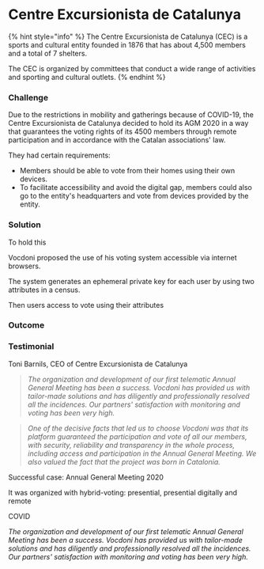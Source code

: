 # Centre Excursionista de Catalunya

{% hint style="info" %}
The Centre Excursionista de Catalunya \(CEC\) is a sports and cultural entity founded in 1876 that has about 4,500 members and a total of 7 shelters.  
  
The CEC is organized by committees that conduct a wide range of activities and sporting and cultural outlets.
{% endhint %}

### Challenge

Due to the restrictions in mobility and gatherings because of COVID-19, the Centre Excursionista de Catalunya decided to hold its AGM 2020 in a way that guarantees the voting rights of its 4500 members through remote participation and in accordance with the Catalan associations' law.  
  
They had certain requirements:

* Members should be able to vote from their homes using their own devices.
* To facilitate accessibility and avoid the digital gap, members could also go to the entity's headquarters and vote from devices provided by the entity. 

### Solution

To hold this 

Vocdoni proposed the use of his voting system accessible via internet browsers.

The system generates an ephemeral private key for each user by using two attributes in a census.

Then users access to vote using their attributes 

### Outcome



### Testimonial

Toni Barnils, CEO of Centre Excursionista de Catalunya

> _The organization and development of our first telematic Annual General Meeting has been a success. Vocdoni has provided us with tailor-made solutions and has diligently and professionally resolved all the incidences. Our partners' satisfaction with monitoring and voting has been very high._

> _One of the decisive facts that led us to choose Vocdoni was that its platform guaranteed the participation and vote of all our members, with security, reliability and transparency in the whole process, including access and participation in the Annual General Meeting. We also valued the fact that the project was born in Catalonia._

Successful case: Annual General Meeting 2020

It was organized with hybrid-voting: presential, presential digitally and remote

COVID

_The organization and development of our first telematic Annual General Meeting has been a success. Vocdoni has provided us with tailor-made solutions and has diligently and professionally resolved all the incidences. Our partners' satisfaction with monitoring and voting has been very high._

